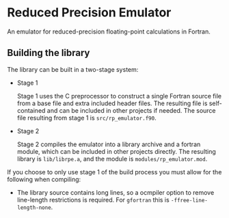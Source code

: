 # Reduced Precision Emulator

An emulator for reduced-precision floating-point calculations in Fortran.


## Building the library

The library can be built in a two-stage system:

* Stage 1

    Stage 1 uses the C preprocessor to construct a single Fortran source file from a base file and extra included header files.
    The resulting file is self-contained and can be included in other projects if needed.
    The source file resulting from stage 1 is `src/rp_emulator.f90`.

* Stage 2

    Stage 2 compiles the emulator into a library archive and a fortran module, which can be included in other projects directly.
    The resulting library is `lib/librpe.a`, and the module is `modules/rp_emulator.mod`.

If you choose to only use stage 1 of the build process you must allow for the following when compiling:

* The library source contains long lines, so a ocmpiler option to remove line-length restrictions is required.
  For `gfortran` this is `-ffree-line-length-none`.
